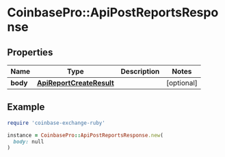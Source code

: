 # CoinbasePro::ApiPostReportsResponse

## Properties

| Name | Type | Description | Notes |
| ---- | ---- | ----------- | ----- |
| **body** | [**ApiReportCreateResult**](ApiReportCreateResult.md) |  | [optional] |

## Example

```ruby
require 'coinbase-exchange-ruby'

instance = CoinbasePro::ApiPostReportsResponse.new(
  body: null
)
```

